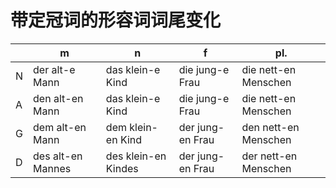 # 带定冠词的形容词词尾变化

|     | m                 | n                   | f                | pl.                  |
| --- | ----------------- | ------------------- | ---------------- | -------------------- |
| N   | der alt-e Mann    | das klein-e Kind    | die jung-e Frau  | die nett-en Menschen |
| A   | den alt-en Mann   | das klein-e Kind    | die jung-e Frau  | die nett-en Menschen |
| G   | dem alt-en Mann   | dem klein-en Kind   | der jung-en Frau | den nett-en Menschen |
| D   | des alt-en Mannes | des klein-en Kindes | der jung-en Frau | der nett-en Menschen |